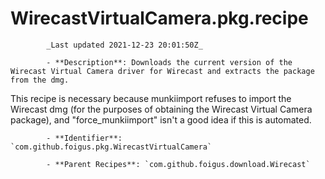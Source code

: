 # WirecastVirtualCamera.pkg.recipe

            _Last updated 2021-12-23 20:01:50Z_

            - **Description**: Downloads the current version of the Wirecast Virtual Camera driver for Wirecast and extracts the package from the dmg.

This recipe is necessary because munkiimport refuses to import the Wirecast dmg (for the purposes of obtaining the Wirecast Virtual Camera package), and "force_munkiimport" isn't a good idea if this is automated.

            - **Identifier**: `com.github.foigus.pkg.WirecastVirtualCamera`

            - **Parent Recipes**: `com.github.foigus.download.Wirecast`

